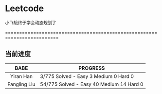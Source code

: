 # Leetcode

 小飞蛾终于学会动态规划了
 
 =========================================================================
 
## 当前进度

|     BABE      | PROGRESS                                  |
| :-----------: | ----------------------------------------- |
|   Yiran Han   |  3/775 Solved - Easy  3 Medium 0  Hard 0  |
| Fangling Liu  | 54/775 Solved - Easy 40 Medium 14 Hard 0  |

